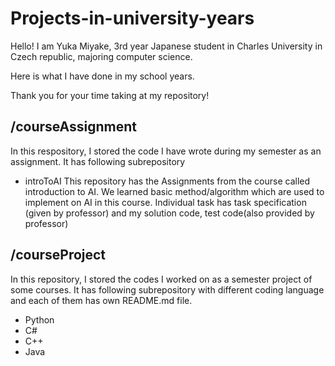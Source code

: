 # Projects-in-university-years

Hello!
I am Yuka Miyake, 3rd year Japanese student in Charles University in Czech republic, majoring computer science.

Here is what I have done in my school years.

Thank you for your time taking at my repository!

## /courseAssignment
In this respository, I stored the code I have wrote during my semester as an assignment.
It has following subrepository
- introToAI
This repository has the Assignments from the course called introduction to AI. We learned basic method/algorithm which are used to implement on AI in this course.
Individual task has task specification (given by professor) and my solution code, test code(also provided by professor)

## /courseProject
In this repository, I stored the codes I worked on as a semester project of some courses.
It has following subrepository with different coding language and each of them has own README.md file.
- Python
- C#
- C++
- Java
